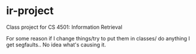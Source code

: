 # ir-project
Class project for CS 4501: Information Retrieval 

For some reason if I change things/try to put them in classes/ do anything I get segfaults.. No idea what's causing it. 
